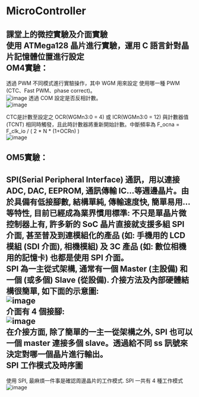 MicroController  
====
課堂上的微控實驗及介面實驗  
使用 ATMega128 晶片進行實驗，運用 C 語言針對晶片記憶體位置進行設定  
OM4實驗：
------- 
透過 PWM 不同模式進行實驗操作，其中 WGM 用來設定 使用哪一種 PWM (CTC、Fast PWM、phase correct)。  
![image](https://user-images.githubusercontent.com/39979565/229761109-6461e44a-68b3-4b94-a03f-d2998b529466.png)
透過 COM 設定是否反相計數。  
![image](https://user-images.githubusercontent.com/39979565/229770003-02f6185d-a2ca-4fd3-8850-e9aa6b0915d3.png)

CTC是計數至設定之 OCR(WGMn3:0 = 4) 或 ICR(WGMn3:0 = 12) 與計數器值(TCNT) 相同時觸發，且此時計數器將重新開始計數。中斷頻率為 F_ocna = F_clk_io / ( 2 * N * (1+OCRn) )  
![image](https://user-images.githubusercontent.com/39979565/229768548-614d8fd9-243e-472d-97d2-84411d8921ef.png)
  
OM5實驗：
------- 
SPI(Serial Peripheral Interface) 通訊，用以連接 ADC, DAC, EEPROM, 通訊傳輸 IC...等週邊晶片。由於具備有低接腳數, 結構單純, 傳輸速度快, 簡單易用...等特性, 目前已經成為業界慣用標準: 不只是單晶片微控制器上有, 許多新的 SoC 晶片直接就支援多組 SPI 介面, 甚至普及到連模組化的產品 (如: 手機用的 LCD 模組 (SDI 介面), 相機模組) 及 3C 產品 (如: 數位相機用的記憶卡) 也都是使用 SPI 介面。  
SPI 為一主從式架構, 通常有一個 Master (主設備) 和一個 (或多個) Slave (從設備). 介接方法及內部硬體結構很簡單, 如下面的示意圖:  
![image](https://user-images.githubusercontent.com/39979565/235602906-a99668fe-c94f-4cad-86ac-3d9e202261fd.png)  
介面有 4 個接腳:  
![image](https://user-images.githubusercontent.com/39979565/235604320-119baa3c-86ba-4522-95e0-787e6ecffb02.png)  
在介接方面, 除了簡單的一主一從架構之外, SPI 也可以一個 master 連接多個 slave。透過給不同 ss 訊號來決定對哪一個晶片進行輸出。  
SPI 工作模式及時序圖  
-----
使用 SPI, 最麻煩一件事是確認周邊晶片的工作模式. SPI 一共有 4 種工作模式  
![image](https://user-images.githubusercontent.com/39979565/235606499-bf83d1bd-9191-4992-9b2f-2e8fdc08fad4.png)  
